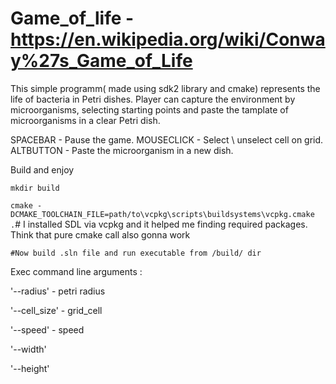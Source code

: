 # Game_of_life - https://en.wikipedia.org/wiki/Conway%27s_Game_of_Life

This simple programm( made using sdk2 library and cmake) represents the life of bacteria in Petri dishes. Player can capture the environment by microorganisms, selecting starting points and paste the tamplate of microorganisms in a clear Petri dish.

SPACEBAR - Pause the game.
MOUSECLICK - Select \ unselect cell on grid.
ALTBUTTON - Paste the microorganism in a new dish.

Build and enjoy

```mkdir build```


```cmake -DCMAKE_TOOLCHAIN_FILE=path/to\vcpkg\scripts\buildsystems\vcpkg.cmake .```# I installed SDL via vcpkg and it helped me finding required packages. Think that pure cmake call also gonna work


```#Now build .sln file and run executable from /build/ dir```


Exec command line arguments :


'--radius' - petri radius

'--cell_size' - grid_cell 

'--speed' - speed

'--width'

'--height'
